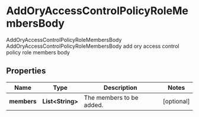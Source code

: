 

# AddOryAccessControlPolicyRoleMembersBody

AddOryAccessControlPolicyRoleMembersBody AddOryAccessControlPolicyRoleMembersBody add ory access control policy role members body
## Properties

Name | Type | Description | Notes
------------ | ------------- | ------------- | -------------
**members** | **List&lt;String&gt;** | The members to be added. |  [optional]



